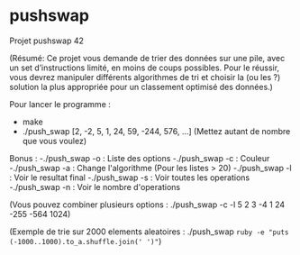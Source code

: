 # pushswap
Projet pushswap 42

(Résumé: Ce projet vous demande de trier des données sur une pile, avec un set
d’instructions limité, en moins de coups possibles. Pour le réussir, vous devrez
manipuler différents algorithmes de tri et choisir la (ou les ?) solution la plus appropriée
pour un classement optimisé des données.)

Pour lancer le programme :
- make
- ./push_swap [2, -2, 5, 1, 24, 59, -244, 576, ...] (Mettez autant de nombre que vous voulez)

Bonus :
-./push_swap -o : Liste des options
-./push_swap -c : Couleur
-./push_swap -a : Change l'algorithme (Pour les listes > 20)
-./push_swap -l : Voir le resultat final
-./push_swap -s : Voir toutes les operations
-./push_swap -n : Voir le nombre d'operations

(Vous pouvez combiner plusieurs options : ./push_swap -c -l 5 2 3 -4 1 24 -255 -564 1024)

(Exemple de trie sur 2000 elements aleatoires : ./push_swap `ruby -e "puts (-1000..1000).to_a.shuffle.join(' ')"`)
